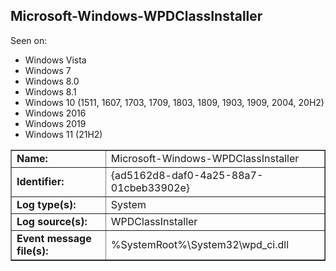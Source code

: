 ## Microsoft-Windows-WPDClassInstaller

Seen on:
* Windows Vista
* Windows 7
* Windows 8.0
* Windows 8.1
* Windows 10 (1511, 1607, 1703, 1709, 1803, 1809, 1903, 1909, 2004, 20H2)
* Windows 2016
* Windows 2019
* Windows 11 (21H2)

<table border="1" class="docutils">
  <tbody>
    <tr>
      <td><b>Name:</b></td>
      <td>Microsoft-Windows-WPDClassInstaller</td>
    </tr>
    <tr>
      <td><b>Identifier:</b></td>
      <td>{ad5162d8-daf0-4a25-88a7-01cbeb33902e}</td>
    </tr>
    <tr>
      <td><b>Log type(s):</b></td>
      <td>System</td>
    </tr>
    <tr>
      <td><b>Log source(s):</b></td>
      <td>WPDClassInstaller</td>
    </tr>
    <tr>
      <td><b>Event message file(s):</b></td>
      <td>%SystemRoot%\System32\wpd_ci.dll</td>
    </tr>
  </tbody>
</table>

&nbsp;

